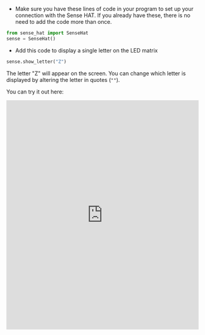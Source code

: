 + Make sure you have these lines of code in your program to set up your connection with the Sense HAT. If you already have these, there is no need to add the code more than once.

```python
from sense_hat import SenseHat
sense = SenseHat()
```

+ Add this code to display a single letter on the LED matrix

```python
sense.show_letter("Z")
```

The letter "Z" will appear on the screen. You can change which letter is displayed by altering the letter in quotes (`""`).

You can try it out here:

<iframe src="https://trinket.io/embed/python/e273580768" width="100%" height="600" frameborder="0" marginwidth="0" marginheight="0" allowfullscreen></iframe>
